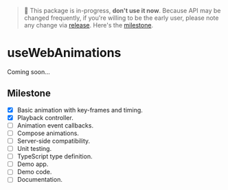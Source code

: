 > 🚧 This package is in-progress, **don't use it now**. Because API may be changed frequently, if you're willing to be the early user, please note any change via [release](https://github.com/wellyshen/use-web-animations/releases). Here's the [milestone](#milestone).

# useWebAnimations

Coming soon...

## Milestone

- [x] Basic animation with key-frames and timing.
- [x] Playback controller.
- [ ] Animation event callbacks.
- [ ] Compose animations.
- [ ] Server-side compatibility.
- [ ] Unit testing.
- [ ] TypeScript type definition.
- [ ] Demo app.
- [ ] Demo code.
- [ ] Documentation.
